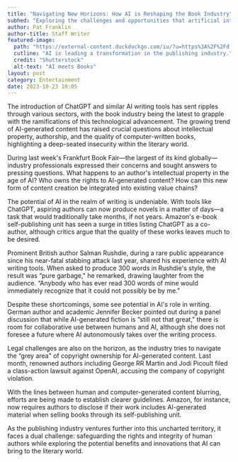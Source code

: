 ```yaml
---
title: "Navigating New Horizons: How AI is Reshaping the Book Industry"
subhed: "Exploring the challenges and opportunities that artificial intelligence brings to the publishing world, from authorship questions to potential copyright battles."
author: Pat Franklin
author-title: Staff Writer
featured-image: 
  path: "https://external-content.duckduckgo.com/iu/?u=https%3A%2F%2Fd.ibtimes.com%2Fen%2Ffull%2F4494619%2Fimpact-ai-publishing-was-hotly-debated-this-years-frankfurt-book-fair.jpg&f=1&nofb=1&ipt=3e2a6ae6abe20325116e7bac07481dccb9502e0d827775631b52a3ddbce4578e&ipo=images"
  cutline: "AI is leading a transformation in the publishing industry."
  credit: "Shutterstock"
  alt-text: "AI meets Books"
layout: post
category: Entertainment
date: 2023-10-23 10:05
---
```


The introduction of ChatGPT and similar AI writing tools has sent ripples through various sectors, with the book industry being the latest to grapple with the ramifications of this technological advancement. The growing trend of AI-generated content has raised crucial questions about intellectual property, authorship, and the quality of computer-written books, highlighting a deep-seated insecurity within the literary world.

During last week's Frankfurt Book Fair—the largest of its kind globally—industry professionals expressed their concerns and sought answers to pressing questions. What happens to an author's intellectual property in the age of AI? Who owns the rights to AI-generated content? How can this new form of content creation be integrated into existing value chains?

The potential of AI in the realm of writing is undeniable. With tools like ChatGPT, aspiring authors can now produce novels in a matter of days—a task that would traditionally take months, if not years. Amazon's e-book self-publishing unit has seen a surge in titles listing ChatGPT as a co-author, although critics argue that the quality of these works leaves much to be desired.

Prominent British author Salman Rushdie, during a rare public appearance since his near-fatal stabbing attack last year, shared his experience with AI writing tools. When asked to produce 300 words in Rushdie's style, the result was “pure garbage," he remarked, drawing laughter from the audience. “Anybody who has ever read 300 words of mine would immediately recognize that it could not possibly be by me."

Despite these shortcomings, some see potential in AI's role in writing. German author and academic Jennifer Becker pointed out during a panel discussion that while AI-generated fiction is “still not that great," there is room for collaborative use between humans and AI, although she does not foresee a future where AI autonomously takes over the writing process.

Legal challenges are also on the horizon, as the industry tries to navigate the “grey area" of copyright ownership for AI-generated content. Last month, renowned authors including George RR Martin and Jodi Picoult filed a class-action lawsuit against OpenAI, accusing the company of copyright violation.

With the lines between human and computer-generated content blurring, efforts are being made to establish clearer guidelines. Amazon, for instance, now requires authors to disclose if their work includes AI-generated material when selling books through its self-publishing unit.

As the publishing industry ventures further into this uncharted territory, it faces a dual challenge: safeguarding the rights and integrity of human authors while exploring the potential benefits and innovations that AI can bring to the literary world.
